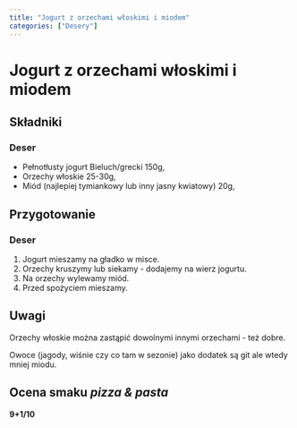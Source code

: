 ```yaml
---
title: "Jogurt z orzechami włoskimi i miodem"
categories: ["Desery"]
---
```


# Jogurt z orzechami włoskimi i miodem

## Składniki

### Deser

-   Pełnotłusty jogurt Bieluch/grecki 150g,
-   Orzechy włoskie 25-30g,
-   Miód (najlepiej tymiankowy lub inny jasny kwiatowy) 20g,


## Przygotowanie

### Deser

1. Jogurt mieszamy na gładko w misce.
2. Orzechy kruszymy lub siekamy - dodajemy na wierz jogurtu.
3. Na orzechy wylewamy miód.
4. Przed spożyciem mieszamy.

## Uwagi

Orzechy włoskie można zastąpić dowolnymi innymi orzechami - też dobre.

Owoce (jagody, wiśnie czy co tam w sezonie) jako dodatek są git ale wtedy mniej miodu.

## Ocena smaku _pizza & pasta_

**9+1/10**

